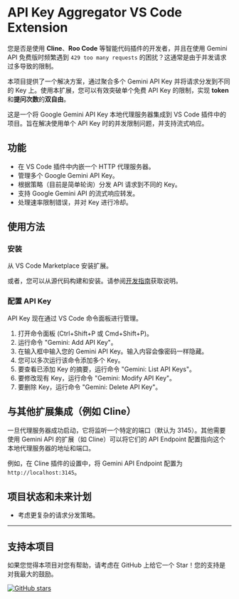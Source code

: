 # API Key Aggregator VS Code Extension

您是否是使用 **Cline**、**Roo Code** 等智能代码插件的开发者，并且在使用 Gemini API 免费版时频繁遇到 `429 too many requests` 的困扰？这通常是由于并发请求过多导致的限制。

本项目提供了一个解决方案，通过聚合多个 Gemini API Key 并将请求分发到不同的 Key 上。使用本扩展，您可以有效突破单个免费 API Key 的限制，实现 **token** 和**提问次数**的**双自由**。

这是一个将 Google Gemini API Key 本地代理服务器集成到 VS Code 插件中的项目。旨在解决使用单个 API Key 时的并发限制问题，并支持流式响应。

## 功能

*   在 VS Code 插件中内嵌一个 HTTP 代理服务器。
*   管理多个 Google Gemini API Key。
*   根据策略（目前是简单轮询）分发 API 请求到不同的 Key。
*   支持 Google Gemini API 的流式响应转发。
*   处理速率限制错误，并对 Key 进行冷却。

## 使用方法

### 安装

从 VS Code Marketplace 安装扩展。

或者，您可以从源代码构建和安装。请参阅[开发指南](DEVELOPMENT.md)获取说明。

### 配置 API Key

API Key 现在通过 VS Code 命令面板进行管理。

1.  打开命令面板 (Ctrl+Shift+P 或 Cmd+Shift+P)。
2.  运行命令 "Gemini: Add API Key"。
3.  在输入框中输入您的 Gemini API Key。输入内容会像密码一样隐藏。
4.  您可以多次运行该命令添加多个 Key。
5.  要查看已添加 Key 的摘要，运行命令 "Gemini: List API Keys"。
6.  要修改现有 Key，运行命令 "Gemini: Modify API Key"。
7.  要删除 Key，运行命令 "Gemini: Delete API Key"。

## 与其他扩展集成（例如 Cline）

一旦代理服务器成功启动，它将监听一个特定的端口（默认为 3145）。其他需要使用 Gemini API 的扩展（如 Cline）可以将它们的 API Endpoint 配置指向这个本地代理服务器的地址和端口。

例如，在 Cline 插件的设置中，将 Gemini API Endpoint 配置为 `http://localhost:3145`。

## 项目状态和未来计划

*   考虑更复杂的请求分发策略。

---

## 支持本项目

如果您觉得本项目对您有帮助，请考虑在 GitHub 上给它一个 Star！您的支持是对我最大的鼓励。

[![GitHub stars](https://img.shields.io/github/stars/JamzYang/api-key-aggregetor?style=social)](https://github.com/JamzYang/api-key-aggregetor)
